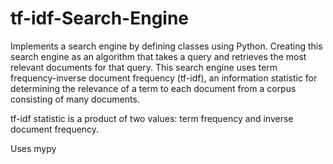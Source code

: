 # tf-idf-Search-Engine

Implements a search engine by defining classes using Python. Creating this search engine as an algorithm that takes a query and retrieves the most relevant documents for that query. This search engine uses term frequency-inverse document frequency (tf-idf), an information statistic for determining the relevance of a term to each document from a corpus consisting of many documents.

tf-idf statistic is a product of two values: term frequency and inverse document frequency.

Uses mypy
